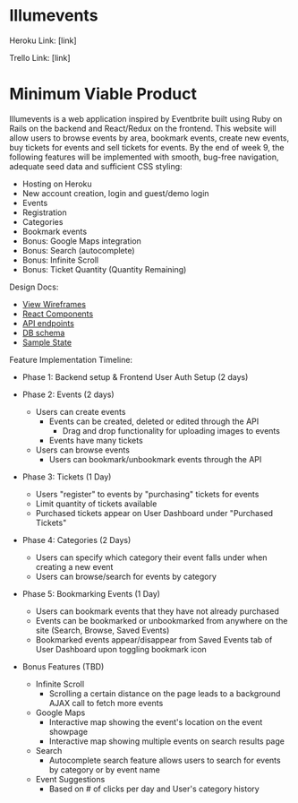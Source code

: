 # Illumevents

Heroku Link: [link]

Trello Link: [link]

# Minimum Viable Product
  Illumevents is a web application inspired by Eventbrite built using Ruby on Rails on the backend and React/Redux on the frontend. This website will allow users to browse events by area, bookmark events, create new events, buy tickets for events and sell tickets for events. By the end of week 9, the following features will be implemented with smooth, bug-free navigation, adequate seed data and sufficient CSS styling:

  - Hosting on Heroku
  - New account creation, login and guest/demo login
  - Events
  - Registration
  - Categories  
  - Bookmark events
  - Bonus: Google Maps integration
  - Bonus: Search (autocomplete)
  - Bonus: Infinite Scroll
  - Bonus: Ticket Quantity (Quantity Remaining)

  Design Docs:
  * [View Wireframes][wireframes]
  * [React Components][components]
  * [API endpoints][api-endpoints]
  * [DB schema][schema]
  * [Sample State][sample-state]

  [wireframes]: ./Wireframes/
  [components]: ./react_component_hierarchy.md
  [sample-state]: ./sample_state.md
  [api-endpoints]: ./api-endpoints.md
  [schema]: ./schema.md



  Feature Implementation Timeline:

  * Phase 1: Backend setup & Frontend User Auth Setup (2 days)
  * Phase 2: Events (2 days)
    * Users can create events
      * Events can be created, deleted or edited through the API
          * Drag and drop functionality for uploading images to events
      * Events have many tickets
    * Users can browse events
      * Users can bookmark/unbookmark events through the API
  * Phase 3: Tickets (1 Day)    
    * Users "register" to events by "purchasing" tickets for events
    * Limit quantity of tickets available
    * Purchased tickets appear on User Dashboard under "Purchased Tickets"

  * Phase 4: Categories (2 Days)
    * Users can specify which category their event falls under when creating a new event
    * Users can browse/search for events by category

  * Phase 5: Bookmarking Events (1 Day)
    * Users can bookmark events that they have not already purchased
    * Events can be bookmarked or unbookmarked from anywhere on the site (Search, Browse, Saved Events)
    * Bookmarked events appear/disappear from Saved Events tab of User Dashboard upon toggling bookmark icon

  * Bonus Features (TBD)
    * Infinite Scroll
      * Scrolling a certain distance on the page leads to a background AJAX call to fetch more events
    * Google Maps
      * Interactive map showing the event's location on the event showpage
      * Interactive map showing multiple events on search results page 
    * Search
      * Autocomplete search feature allows users to search for events by category or by event name
    * Event Suggestions
      * Based on # of clicks per day and User's category history
